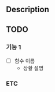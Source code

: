 ## Description

<!-- 어떤 버그가 발생했는지 작성합니다. -->

## TODO

### 기능 1

- [ ] 함수 이름
    - 상황 설명

<!-- 어떤 기능, 함수에서 어떤 버그가 발생하는지 자세히 적습니다. -->

<!-- 예시 
### 회원가입
- [ ] AccountService.java > join();
  - 입력값 : 
    ```username : test
       password : test```
  - 출력값 : 회원가입 성공
  - 기댓값 : 회원가입 실패함
-->

### ETC

<!-- 추가 전달사항을 작성합니다. -->

<!-- 예시
DB에 값이 제대로 안들어가는것 같습니다!
-->